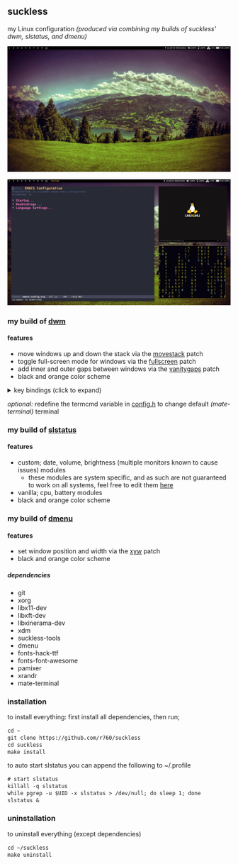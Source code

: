 ## suckless

my Linux configuration
<em>(produced via combining my builds of suckless' dwm, slstatus, and dmenu)</em>

![Picture 1](screenshots/suckless_01.jpg)

![Picture 2](screenshots/suckless_02.jpg)

### my build of [dwm](https://dwm.suckless.org/)

#### features
- move windows up and down the stack via the [movestack](https://dwm.suckless.org/patches/movestack/) patch
- toggle full-screen mode for windows via the [fullscreen](https://dwm.suckless.org/patches/fullscreen/) patch
- add inner and outer gaps between windows via the [vanitygaps](https://dwm.suckless.org/patches/vanitygaps/) patch
- black and orange color scheme

<details>

<summary>
 key bindings (click to expand)
</summary>

##### Basics
<table>
<thead>
<tr>
<th>Key Binding</th>
<th>Function</th>
</tr>
</thead>
<tbody>

<tr>
<td>Super + p</td>
<td>spawn dmenu</td>
</tr>

<tr>
<td>Super + Return</td>
<td>spawn <strong>mate-terminal</strong></td>
</tr>

<tr>
<td>Super + Shift + e</td>
<td>quit dwm</td>
</tr>

<tr>
<td>Super + Shift + q</td>
<td>kill active window</td>
</tr>

<tr>
<td>Super + 0</td>
<td>view all tags</td>
</tr>

<tr>
<td>Super + [1-9]</td>
<td>go to selected tag</td>
</tr>

<tr>
<td>Super + Tab</td>
<td>jump to previous tag</td>
</tr>

</tbody>
</table>

##### Master Window
<table>
<thead>
<tr>
<th>Key Binding</th>
<th>Function</th>
</tr>
</thead>
<tbody>

<tr>
<td>Super + i</td>
<td>increase the number of master windows</td>
</tr>

<tr>
<td>Super + d</td>
<td>decrease the number of master windows</td>
</tr>

<tr>
<td>Super + l</td>
<td>increase the size of master windows</td>
</tr>

<tr>
<td>Super + h</td>
<td>decrease the size of master windows</td>
</tr>

</tbody>
</table>

##### Active Window
<table>
<thead>
<tr>
<th>Key Binding</th>
<th>Function</th>
</tr>
</thead>
<tbody>

<tr>
<td>Super + j</td>
<td>shift window focus down the stack</td>
</tr>

<tr>
<td>Super + k</td>
<td>shift window focus up the stack</td>
</tr>

<tr>
<td>Super + Shift + j</td>
<td>move the active window down the stack</td>
</tr>

<tr>
<td>Super + Shift + k</td>
<td>move the active window up the stack</td>
</tr>

<tr>
<td>Super + Shift + 0</td>
<td>make the active window visible on all tags</td>
</tr>

<tr>
<td>Super + Shift + [1-9]</td>
<td>move the active window to the selected tag</td>
</tr>

<tr>
<td>Super + f</td>
<td>toggle full-screen</td>
</tr>

</tbody>
</table>

##### Gaps
<table>
<thead>
<tr>
<th>Key Binding</th>
<th>Function</th>
</tr>
</thead>
<tbody>

<tr>
<td>Super + Shift + l</td>
<td>increase gap size</td>
</tr>

<tr>
<td>Super + Shift + h</td>
<td>decrease gap size</td>
</tr>

<tr>
<td>Super + g</td>
<td>toggle gaps</td>
</tr>

<tr>
<td>Super + Shift + g</td>
<td>set gaps to default size</td>
</tr>

</tbody>
</table>

##### Other
<table>
<thead>
<tr>
<th>Key Binding</th>
<th>Function</th>
</tr>
</thead>
<tbody>

<tr>
<td>Super + b</td>
<td>toggle status bar</td>
</tr>

<tr>
<td>Super + Space</td>
<td>switch layouts</td>
</tr>

<tr>
<td>Super + Shift + Space</td>
<td>float active window</td>
</tr>

<tr>
<td>Super + ,</td>
<td>shift focus to the next monitor</td>
</tr>

<tr>
<td>Super + Shift +  ,</td>
<td>move the active window to the next monitor</td>
</tr>

</tbody>
</table>

 </details>

<em>optional:</em> redefine the termcmd variable in [config.h](dwm/config.h) to change default <em>(mate-terminal)</em> terminal

### my build of [slstatus](https://tools.suckless.org/slstatus/)

#### features
- custom; date, volume, brightness (multiple monitors known to cause issues) modules 
	* these modules are system specific, and as such are not guaranteed to work
	  on all systems, feel free to edit them [here](slstatus/config.h)
- vanilla; cpu, battery modules
- black and orange color scheme

### my build of [dmenu](https://tools.suckless.org/dmenu/)

#### features
- set window position and width via the [xyw](https://tools.suckless.org/dmenu/patches/xyw/) patch
- black and orange color scheme

##### dependencies
<ul>
	<li>git</li>
	<li>xorg</li>
	<li>libx11-dev</li>
	<li>libxft-dev</li>
	<li>libxinerama-dev</li>
	<li>xdm</li>
	<li>suckless-tools</li>
	<li>dmenu</li>
	<li>fonts-hack-ttf</li>
	<li>fonts-font-awesome</li>
	<li>pamixer</li>
	<li>xrandr</li>
	<li>mate-terminal</li>
</ul>

### installation
to install everything: first install all dependencies, then run;

```
cd ~
git clone https://github.com/r760/suckless
cd suckless
make install
```

to auto start slstatus you can append the following to ~/.profile
```
# start slstatus
killall -q slstatus
while pgrep -u $UID -x slstatus > /dev/null; do sleep 1; done
slstatus &
```
### uninstallation
to uninstall everything (except dependencies)
```
cd ~/suckless
make uninstall
```
